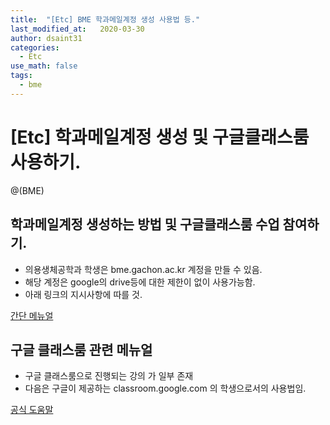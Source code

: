 ```yaml
---
title:  "[Etc] BME 학과메일계정 생성 사용법 등."
last_modified_at:   2020-03-30
author: dsaint31
categories: 
  - Etc
use_math: false
tags: 
  - bme
---
```


# [Etc] 학과메일계정 생성 및  구글클래스룸 사용하기.

@(BME)

## 학과메일계정 생성하는 방법 및 구글클래스룸 수업 참여하기.

* 의용생체공학과 학생은 bme.gachon.ac.kr 계정을 만들 수 있음.
* 해당 계정은 google의 drive등에 대한 제한이 없이 사용가능함.
* 아래 링크의 지시사항에 따를 것.

[간단 메뉴얼](https://bit.ly/3avmuBV)

## 구글 클래스룸 관련 메뉴얼

* 구글 클래스룸으로 진행되는 강의 가 일부 존재
* 다음은 구글이 제공하는 classroom.google.com 의 학생으로서의 사용법임.

[공식 도움말](https://bit.ly/2UhHqqy)
